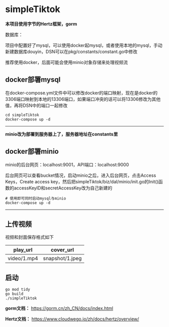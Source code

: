 # simpleTiktok

**本项目使用字节的Hertz框架，gorm**

数据库：

项目中配置好了mysql，可以使用docker起mysql，或者使用本地的mysql，手动新建数据库douyin，DSN可以在pkg/constants/constant.go中修改

推荐使用docker，后面可能会使用minio对象存储来处理视频流

## docker部署mysql

在docker-compose.yml文件中可以修改docker的端口映射，现在是docker的3306端口映射到本地的13306端口，如果端口冲突的话可以将13306修改为其他值，再将DSN中的端口一起修改
```shell
cd simpleTiktok
docker-compose up -d
```

---
**minio改为部署到服务器上了，服务器地址在constants里**
## docker部署minio

minio的后台网页：localhost:9001，API端口：localhost:9000

后台网页可以查看bucket情况，启动minio之后，进入后台网页，点击Access Keys，Create access key，然后把simpleTiktok/biz/dal/minio/init.go的Init()函数的accessKeyID和secretAccessKey改为自己新建的

```
# 使用即可同时启动mysql与minio
docker-compose up -d 
```
---

## 上传视频
视频和封面保存格式如下

| play_url    | cover_url       |
| ----------- | --------------- |
| video/1.mp4 | snapshot/1.jpeg |


## 启动
```shell
go mod tidy
go build 
./simpleTiktok
```

**gorm文档：** https://gorm.cn/zh_CN/docs/index.html

**Hertz文档：** https://www.cloudwego.io/zh/docs/hertz/overview/

